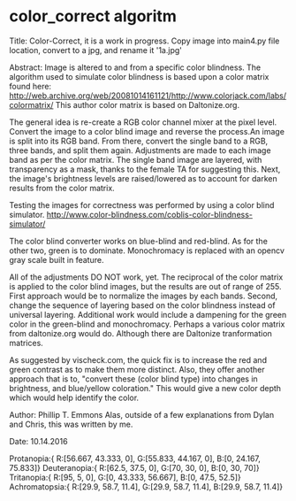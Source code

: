 # color_correct algoritm

Title: Color-Correct, it is a work in progress. 
Copy image into main4.py file location, convert to a jpg, and rename it '1a.jpg'

Abstract: Image is altered to and from a specific color blindness. 
The algorithm used to simulate color blindness is based upon a color matrix found here:
http://web.archive.org/web/20081014161121/http://www.colorjack.com/labs/colormatrix/
This author color matrix is based on Daltonize.org. 

The general idea is re-create a RGB color channel mixer at the pixel level. Convert the image to 
a color blind image and reverse the process.An image is split into its RGB band. From there, 
convert the single band to a RGB, three bands, and split them again. 
Adjustments are made to each image band as per the color matrix. The single band image are layered,
with transparency as a mask, thanks to the female TA for suggesting this. Next, the image's brightness 
levels are raised/lowered as to account for darken results from the color matrix. 

Testing the images for correctness was performed by using a color blind simulator.
http://www.color-blindness.com/coblis-color-blindness-simulator/

The color blind converter works on blue-blind and red-blind. As for the other two, green is to dominate.
Monochromacy is replaced with an opencv gray scale built in feature.

All of the adjustments DO NOT work, yet. The reciprocal of the color matrix is applied to the color blind images, 
but the results are out of range of 255. First approach would be to normalize the images by each bands. 
Second, change the sequence of layering based on the color blindness instead of universal layering.
Additional work would include a dampening for the green color in the green-blind and monochromacy. Perhaps
a various color matrix from daltonize.org would do. Although there are Daltonize tranformation matrices.

As suggested by vischeck.com, the quick fix is to increase the red and green contrast as to make them more distinct. 
Also, they offer another approach that is to, "convert these (color blind type) into changes in brightness, 
and blue/yellow coloration." This would give a new color depth which would help identify the color.
 

Author: Phillip T. Emmons
Alas, outside of a few explanations from Dylan and Chris, this was written by me.

Date: 10.14.2016

Protanopia:{ R:[56.667, 43.333, 0], G:[55.833, 44.167, 0], B:[0, 24.167, 75.833]}
Deuteranopia:{ R:[62.5, 37.5, 0], G:[70, 30, 0], B:[0, 30, 70]}
Tritanopia:{ R:[95, 5, 0], G:[0, 43.333, 56.667], B:[0, 47.5, 52.5]}
Achromatopsia:{ R:[29.9, 58.7, 11.4], G:[29.9, 58.7, 11.4], B:[29.9, 58.7, 11.4]}


